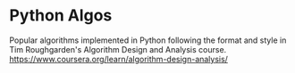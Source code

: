 # Python Algos
Popular algorithms implemented in Python following the format and style
in Tim Roughgarden's Algorithm Design and Analysis course.
https://www.coursera.org/learn/algorithm-design-analysis/
